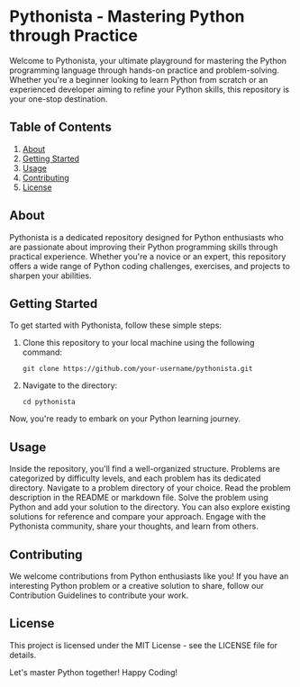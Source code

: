 # Pythonista - Mastering Python through Practice

Welcome to Pythonista, your ultimate playground for mastering the Python programming language through hands-on practice and problem-solving. Whether you're a beginner looking to learn Python from scratch or an experienced developer aiming to refine your Python skills, this repository is your one-stop destination.


## Table of Contents

1. [About](#about)
2. [Getting Started](#getting-started)
3. [Usage](#usage)
4. [Contributing](#contributing)
5. [License](#license)

## About

Pythonista is a dedicated repository designed for Python enthusiasts who are passionate about improving their Python programming skills through practical experience. Whether you're a novice or an expert, this repository offers a wide range of Python coding challenges, exercises, and projects to sharpen your abilities.

## Getting Started

To get started with Pythonista, follow these simple steps:

1. Clone this repository to your local machine using the following command:

   ```shell
   git clone https://github.com/your-username/pythonista.git
    ```
2. Navigate to the directory:
   ```shell
   cd pythonista
    ```

Now, you're ready to embark on your Python learning journey.

## Usage
Inside the repository, you'll find a well-organized structure. Problems are categorized by difficulty levels, and each problem has its dedicated directory.
Navigate to a problem directory of your choice.
Read the problem description in the README or markdown file.
Solve the problem using Python and add your solution to the directory.
You can also explore existing solutions for reference and compare your approach.
Engage with the Pythonista community, share your thoughts, and learn from others.

## Contributing
We welcome contributions from Python enthusiasts like you! If you have an interesting Python problem or a creative solution to share, follow our Contribution Guidelines to contribute your work.

## License
This project is licensed under the MIT License - see the LICENSE file for details.


Let's master Python together! Happy Coding!

